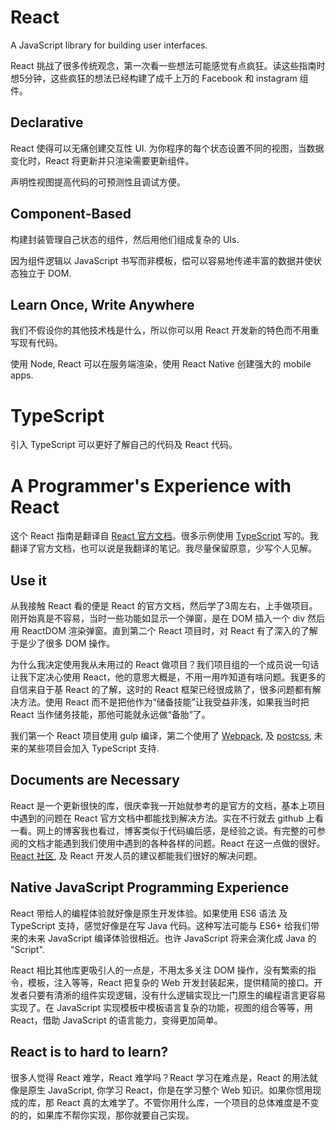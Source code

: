 # React

A JavaScript library for building user interfaces.

React 挑战了很多传统观念，第一次看一些想法可能感觉有点疯狂。读这些指南时想5分钟，这些疯狂的想法已经构建了成千上万的 Facebook 和 instagram 组件。

## Declarative

React 使得可以无痛创建交互性 UI. 为你程序的每个状态设置不同的视图，当数据变化时，React 将更新并只渲染需要更新组件。

声明性视图提高代码的可预测性且调试方便。

## Component-Based

构建封装管理自己状态的组件，然后用他们组成复杂的 UIs.

因为组件逻辑以 JavaScript 书写而非模板，偿可以容易地传递丰富的数据并使状态独立于 DOM.

## Learn Once, Write Anywhere

我们不假设你的其他技术栈是什么，所以你可以用 React 开发新的特色而不用重写现有代码。

使用 Node, React 可以在服务端渲染，使用 React Native 创建强大的 mobile apps.

# TypeScript

引入 TypeScript 可以更好了解自己的代码及 React 代码。

# A Programmer's Experience with React

这个 React 指南是翻译自 [React 官方文档](https://reactjs.org/docs/)。很多示例使用 [TypeScript](http://www.typescriptlang.org/) 写的。我翻译了官方文档，也可以说是我翻译的笔记。我尽量保留原意，少写个人见解。

## Use it

从我接触 React 看的便是 React 的官方文档，然后学了3周左右，上手做项目。刚开始真是不容易，当时一些功能如显示一个弹窗，是在 DOM 插入一个 div 然后用 ReactDOM 渲染弹窗。直到第二个 React 项目时，对 React 有了深入的了解于是少了很多 DOM 操作。

为什么我决定使用我从未用过的 React 做项目？我们项目组的一个成员说一句话让我下定决心使用 React，他的意思大概是，不用一用咋知道有啥问题。我更多的自信来自于基 React 的了解，这时的 React 框架已经很成熟了，很多问题都有解决方法。使用 React 而不是把他作为“储备技能”让我受益非浅，如果我当时把 React 当作储务技能，那他可能就永远做“备胎”了。

我们第一个 React 项目使用 gulp 编译，第二个使用了 [Webpack](https://webpack.js.org/), 及 [postcss](http://postcss.org/), 未来的某些项目会加入 TypeScript 支持.

## Documents are Necessary

React 是一个更新很快的库，很庆幸我一开始就参考的是官方的文档，基本上项目中遇到的问题在 React 官方文档中都能找到解决方法。实在不行就去 github 上看一看。网上的博客我也看过，博客类似于代码编后感，是经验之谈。有完整的可参阅的文档才能遇到我们使用中遇到的各种各样的问题。React 在这一点做的很好。[React 社区](https://reactjs.org/community/support.html), 及 React 开发人员的建议都能我们很好的解决问题。

## Native JavaScript Programming Experience

React 带给人的编程体验就好像是原生开发体验。如果使用 ES6 语法 及 TypeScript 支持，感觉好像是在写 Java 代码。这种写法可能与 ES6+ 给我们带来的未来 JavaScript 编译体验很相近。也许 JavaScript 将来会演化成 Java 的 "Script".

React 相比其他库更吸引人的一点是，不用太多关注 DOM 操作，没有繁索的指令，模板，注入等等，React 把复杂的 Web 开发封装起来，提供精简的接口。开发者只要有清淅的组件实现逻辑，没有什么逻辑实现比一门原生的编程语言更容易实现了。在 JavaScript 实现模板中模板语言复杂的功能，视图的组合等等，用 React，借助 JavaScript 的语言能力，变得更加简单。

## React is to hard to learn?

很多人觉得 React 难学，React 难学吗？React 学习在难点是，React 的用法就像是原生 JavaScript, 你学习 React，你是在学习整个 Web 知识。如果你惯用现成的库，那 React 真的太难学了。不管你用什么库，一个项目的总体难度是不变的的，如果库不帮你实现，那你就要自己实现。